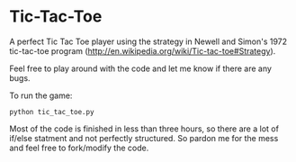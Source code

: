 Tic-Tac-Toe
===========

A perfect Tic Tac Toe player using the strategy in Newell and Simon's 1972 tic-tac-toe program (http://en.wikipedia.org/wiki/Tic-tac-toe#Strategy).

Feel free to play around with the code and let me know if there are any bugs.

To run the game:
```shell
python tic_tac_toe.py
```

Most of the code is finished in less than three hours, so there are a lot of if/else statment and not perfectly structured. So pardon me for the mess and feel free to fork/modify the code.
